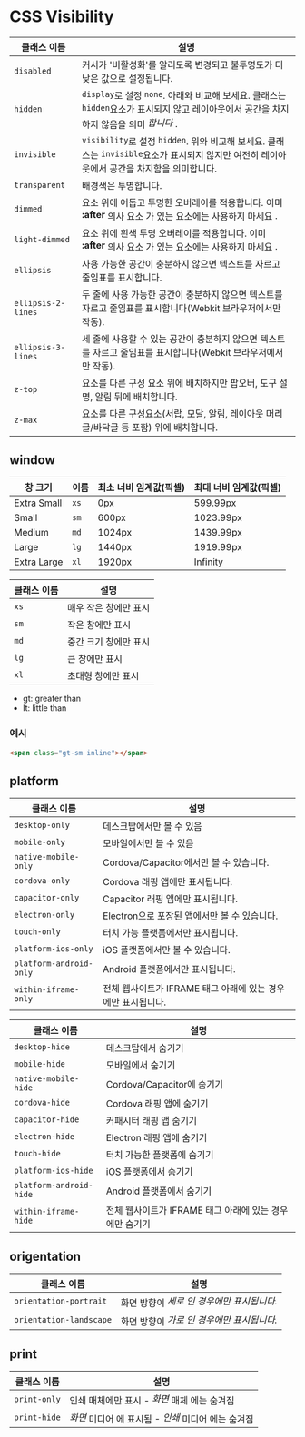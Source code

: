 # CSS Visibility

<table class="q-table"><thead><tr><th class="text-left"><font style="vertical-align: inherit;"><font style="vertical-align: inherit;">클래스 이름</font></font></th><th class="text-left"><font style="vertical-align: inherit;"><font style="vertical-align: inherit;">설명</font></font></th></tr></thead><tbody><tr><td><code class="doc-token">disabled</code></td><td><font style="vertical-align: inherit;"><font style="vertical-align: inherit;">커서가 '비활성화'를 알리도록 변경되고 불투명도가 더 낮은 값으로 설정됩니다.</font></font></td></tr><tr><td><code class="doc-token">hidden</code></td><td><font style="vertical-align: inherit;"></font><code class="doc-token">display</code><font style="vertical-align: inherit;"><font style="vertical-align: inherit;">로 </font><font style="vertical-align: inherit;">설정 </font></font><code class="doc-token">none</code><font style="vertical-align: inherit;"><font style="vertical-align: inherit;">. 아래와 비교해 보세요. 클래스는 </font></font><code class="doc-token">hidden</code><font style="vertical-align: inherit;"><font style="vertical-align: inherit;">요소가 표시되지 않고 레이아웃에서 공간을 차지하지 않음을 의미 </font></font><em><font style="vertical-align: inherit;"><font style="vertical-align: inherit;">합니다</font></font></em><font style="vertical-align: inherit;"><font style="vertical-align: inherit;"> .</font></font></td></tr><tr><td><code class="doc-token">invisible</code></td><td><font style="vertical-align: inherit;"></font><code class="doc-token">visibility</code><font style="vertical-align: inherit;"><font style="vertical-align: inherit;">로 </font><font style="vertical-align: inherit;">설정 </font></font><code class="doc-token">hidden</code><font style="vertical-align: inherit;"><font style="vertical-align: inherit;">. 위와 비교해 보세요. 클래스는 </font></font><code class="doc-token">invisible</code><font style="vertical-align: inherit;"><font style="vertical-align: inherit;">요소가 표시되지 않지만 여전히 레이아웃에서 공간을 차지함을 의미합니다.</font></font></td></tr><tr><td><code class="doc-token">transparent</code></td><td><font style="vertical-align: inherit;"><font style="vertical-align: inherit;">배경색은 투명합니다.</font></font></td></tr><tr><td><code class="doc-token">dimmed</code></td><td><font style="vertical-align: inherit;"><font style="vertical-align: inherit;">요소 위에 어둡고 투명한 오버레이를 적용합니다. 이미 </font></font><strong><font style="vertical-align: inherit;"><font style="vertical-align: inherit;">:after</font></font></strong><font style="vertical-align: inherit;"><font style="vertical-align: inherit;"> 의사 요소 가 있는 요소에는 사용하지 마세요 </font><font style="vertical-align: inherit;">.</font></font></td></tr><tr><td><code class="doc-token">light-dimmed</code></td><td><font style="vertical-align: inherit;"><font style="vertical-align: inherit;">요소 위에 흰색 투명 오버레이를 적용합니다. 이미 </font></font><strong><font style="vertical-align: inherit;"><font style="vertical-align: inherit;">:after</font></font></strong><font style="vertical-align: inherit;"><font style="vertical-align: inherit;"> 의사 요소 가 있는 요소에는 사용하지 마세요 </font><font style="vertical-align: inherit;">.</font></font></td></tr><tr><td><code class="doc-token">ellipsis</code></td><td><font style="vertical-align: inherit;"><font style="vertical-align: inherit;">사용 가능한 공간이 충분하지 않으면 텍스트를 자르고 줄임표를 표시합니다.</font></font></td></tr><tr><td><code class="doc-token">ellipsis-2-lines</code></td><td><font style="vertical-align: inherit;"><font style="vertical-align: inherit;">두 줄에 사용 가능한 공간이 충분하지 않으면 텍스트를 자르고 줄임표를 표시합니다(Webkit 브라우저에서만 작동).</font></font></td></tr><tr><td><code class="doc-token">ellipsis-3-lines</code></td><td><font style="vertical-align: inherit;"><font style="vertical-align: inherit;">세 줄에 사용할 수 있는 공간이 충분하지 않으면 텍스트를 자르고 줄임표를 표시합니다(Webkit 브라우저에서만 작동).</font></font></td></tr><tr><td><code class="doc-token">z-top</code></td><td><font style="vertical-align: inherit;"><font style="vertical-align: inherit;">요소를 다른 구성 요소 위에 배치하지만 팝오버, 도구 설명, 알림 뒤에 배치합니다.</font></font></td></tr><tr><td><code class="doc-token">z-max</code></td><td><font style="vertical-align: inherit;"><font style="vertical-align: inherit;">요소를 다른 구성요소(서랍, 모달, 알림, 레이아웃 머리글/바닥글 등 포함) 위에 배치합니다.</font></font></td></tr></tbody></table>

## window

<table class="q-table"><thead><tr><th class="text-left"><font style="vertical-align: inherit;"><font style="vertical-align: inherit;">창 크기</font></font></th><th class="text-left"><font style="vertical-align: inherit;"><font style="vertical-align: inherit;">이름</font></font></th><th class="text-left"><font style="vertical-align: inherit;"><font style="vertical-align: inherit;">최소 너비 임계값(픽셀)</font></font></th><th class="text-left"><font style="vertical-align: inherit;"><font style="vertical-align: inherit;">최대 너비 임계값(픽셀)</font></font></th></tr></thead>
<tbody><tr><td>Extra Small</td><td><code class="doc-token">xs</code></td><td>0px</td><td>599.99px</td></tr><tr><td>Small</td><td><code class="doc-token">sm</code></td><td>600px</td><td>1023.99px</td></tr><tr><td>Medium</td><td><code class="doc-token">md</code></td><td>1024px</td><td>1439.99px</td></tr><tr><td>Large</td><td><code class="doc-token">lg</code></td><td>1440px</td><td>1919.99px</td></tr><tr><td>Extra Large</td><td><code class="doc-token">xl</code></td><td>1920px</td><td>Infinity</td></tr></tbody>
</table>

<table class="q-table"><thead><tr><th class="text-left"><font style="vertical-align: inherit;"><font style="vertical-align: inherit;">클래스 이름</font></font></th><th class="text-left"><font style="vertical-align: inherit;"><font style="vertical-align: inherit;">설명</font></font></th></tr></thead><tbody><tr><td><code class="doc-token">xs</code></td><td><font style="vertical-align: inherit;"><font style="vertical-align: inherit;">매우 작은 창에만 표시</font></font></td></tr><tr><td><code class="doc-token">sm</code></td><td><font style="vertical-align: inherit;"><font style="vertical-align: inherit;">작은 창에만 표시</font></font></td></tr><tr><td><code class="doc-token">md</code></td><td><font style="vertical-align: inherit;"><font style="vertical-align: inherit;">중간 크기 창에만 표시</font></font></td></tr><tr><td><code class="doc-token">lg</code></td><td><font style="vertical-align: inherit;"><font style="vertical-align: inherit;">큰 창에만 표시</font></font></td></tr><tr><td><code class="doc-token">xl</code></td><td><font style="vertical-align: inherit;"><font style="vertical-align: inherit;">초대형 창에만 표시</font></font></td></tr></tbody></table>

- gt: greater than
- lt: little than

### 예시

```html
<span class="gt-sm inline"></span>
```

## platform

<table class="q-table"><thead><tr><th class="text-left"><font style="vertical-align: inherit;"><font style="vertical-align: inherit;">클래스 이름</font></font></th><th class="text-left"><font style="vertical-align: inherit;"><font style="vertical-align: inherit;">설명</font></font></th></tr></thead><tbody><tr><td><code class="doc-token">desktop-only</code></td><td><font style="vertical-align: inherit;"><font style="vertical-align: inherit;">데스크탑에서만 볼 수 있음</font></font></td></tr><tr><td><code class="doc-token">mobile-only</code></td><td><font style="vertical-align: inherit;"><font style="vertical-align: inherit;">모바일에서만 볼 수 있음</font></font></td></tr><tr><td><code class="doc-token">native-mobile-only</code></td><td><font style="vertical-align: inherit;"><font style="vertical-align: inherit;">Cordova/Capacitor에서만 볼 수 있습니다.</font></font></td></tr><tr><td><code class="doc-token">cordova-only</code></td><td><font style="vertical-align: inherit;"><font style="vertical-align: inherit;">Cordova 래핑 앱에만 표시됩니다.</font></font></td></tr><tr><td><code class="doc-token">capacitor-only</code></td><td><font style="vertical-align: inherit;"><font style="vertical-align: inherit;">Capacitor 래핑 앱에만 표시됩니다.</font></font></td></tr><tr><td><code class="doc-token">electron-only</code></td><td><font style="vertical-align: inherit;"><font style="vertical-align: inherit;">Electron으로 포장된 앱에서만 볼 수 있습니다.</font></font></td></tr><tr><td><code class="doc-token">touch-only</code></td><td><font style="vertical-align: inherit;"><font style="vertical-align: inherit;">터치 가능 플랫폼에서만 표시됩니다.</font></font></td></tr><tr><td><code class="doc-token">platform-ios-only</code></td><td><font style="vertical-align: inherit;"><font style="vertical-align: inherit;">iOS 플랫폼에서만 볼 수 있습니다.</font></font></td></tr><tr><td><code class="doc-token">platform-android-only</code></td><td><font style="vertical-align: inherit;"><font style="vertical-align: inherit;">Android 플랫폼에서만 표시됩니다.</font></font></td></tr><tr><td><code class="doc-token">within-iframe-only</code></td><td><font style="vertical-align: inherit;"><font style="vertical-align: inherit;">전체 웹사이트가 IFRAME 태그 아래에 있는 경우에만 표시됩니다.</font></font></td></tr></tbody></table>

<table class="q-table"><thead><tr><th class="text-left"><font style="vertical-align: inherit;"><font style="vertical-align: inherit;">클래스 이름</font></font></th><th class="text-left"><font style="vertical-align: inherit;"><font style="vertical-align: inherit;">설명</font></font></th></tr></thead><tbody><tr><td><code class="doc-token">desktop-hide</code></td><td><font style="vertical-align: inherit;"><font style="vertical-align: inherit;">데스크탑에서 숨기기</font></font></td></tr><tr><td><code class="doc-token">mobile-hide</code></td><td><font style="vertical-align: inherit;"><font style="vertical-align: inherit;">모바일에서 숨기기</font></font></td></tr><tr><td><code class="doc-token">native-mobile-hide</code></td><td><font style="vertical-align: inherit;"><font style="vertical-align: inherit;">Cordova/Capacitor에 숨기기</font></font></td></tr><tr><td><code class="doc-token">cordova-hide</code></td><td><font style="vertical-align: inherit;"><font style="vertical-align: inherit;">Cordova 래핑 앱에 숨기기</font></font></td></tr><tr><td><code class="doc-token">capacitor-hide</code></td><td><font style="vertical-align: inherit;"><font style="vertical-align: inherit;">커패시터 래핑 앱 숨기기</font></font></td></tr><tr><td><code class="doc-token">electron-hide</code></td><td><font style="vertical-align: inherit;"><font style="vertical-align: inherit;">Electron 래핑 앱에 숨기기</font></font></td></tr><tr><td><code class="doc-token">touch-hide</code></td><td><font style="vertical-align: inherit;"><font style="vertical-align: inherit;">터치 가능한 플랫폼에 숨기기</font></font></td></tr><tr><td><code class="doc-token">platform-ios-hide</code></td><td><font style="vertical-align: inherit;"><font style="vertical-align: inherit;">iOS 플랫폼에서 숨기기</font></font></td></tr><tr><td><code class="doc-token">platform-android-hide</code></td><td><font style="vertical-align: inherit;"><font style="vertical-align: inherit;">Android 플랫폼에서 숨기기</font></font></td></tr><tr><td><code class="doc-token">within-iframe-hide</code></td><td><font style="vertical-align: inherit;"><font style="vertical-align: inherit;">전체 웹사이트가 IFRAME 태그 아래에 있는 경우에만 숨기기</font></font></td></tr></tbody></table>

## origentation

<table class="q-table"><thead><tr><th class="text-left"><font style="vertical-align: inherit;"><font style="vertical-align: inherit;">클래스 이름</font></font></th><th class="text-left"><font style="vertical-align: inherit;"><font style="vertical-align: inherit;">설명</font></font></th></tr></thead><tbody><tr><td><code class="doc-token">orientation-portrait</code></td><td><font style="vertical-align: inherit;"><font style="vertical-align: inherit;">화면 방향이 </font></font><em><font style="vertical-align: inherit;"><font style="vertical-align: inherit;">세로 인 경우에만 표시됩니다.</font></font></em></td></tr><tr><td><code class="doc-token">orientation-landscape</code></td><td><font style="vertical-align: inherit;"><font style="vertical-align: inherit;">화면 방향이 </font></font><em><font style="vertical-align: inherit;"><font style="vertical-align: inherit;">가로 인 경우에만 표시됩니다.</font></font></em></td></tr></tbody></table>

## print

<table class="q-table"><thead><tr><th class="text-left"><font style="vertical-align: inherit;"><font style="vertical-align: inherit;">클래스 이름</font></font></th><th class="text-left"><font style="vertical-align: inherit;"><font style="vertical-align: inherit;">설명</font></font></th></tr></thead><tbody><tr><td><code class="doc-token">print-only</code></td><td><font style="vertical-align: inherit;"><font style="vertical-align: inherit;">인쇄 매체에만 표시 - </font></font><em><font style="vertical-align: inherit;"><font style="vertical-align: inherit;">화면</font></font></em><font style="vertical-align: inherit;"><font style="vertical-align: inherit;"> 매체 에는 숨겨짐</font></font></td></tr><tr><td><code class="doc-token">print-hide</code></td><td><font style="vertical-align: inherit;"></font><em><font style="vertical-align: inherit;"><font style="vertical-align: inherit;">화면</font></font></em><font style="vertical-align: inherit;"><font style="vertical-align: inherit;"> 미디어 에 표시됨 </font><font style="vertical-align: inherit;">- </font></font><em><font style="vertical-align: inherit;"><font style="vertical-align: inherit;">인쇄</font></font></em><font style="vertical-align: inherit;"><font style="vertical-align: inherit;"> 미디어 에는 숨겨짐</font></font></td></tr></tbody></table>
